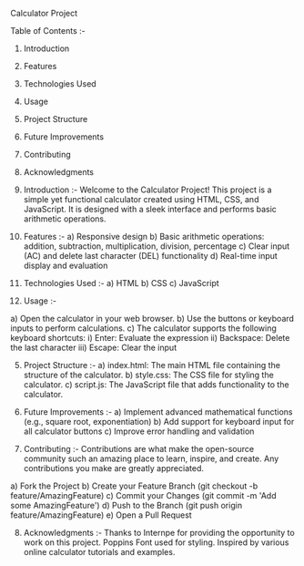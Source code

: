 Calculator Project

Table of Contents :-
1. Introduction
2. Features
3. Technologies Used
4. Usage
5. Project Structure
6. Future Improvements
7. Contributing
8. Acknowledgments

1. Introduction :-
Welcome to the Calculator Project! This project is a simple yet functional calculator created using HTML, CSS, and JavaScript. It is designed with a sleek interface and performs basic arithmetic operations.

2. Features :-
a) Responsive design
b) Basic arithmetic operations: addition, subtraction, multiplication, division, percentage
c) Clear input (AC) and delete last character (DEL) functionality
d) Real-time input display and evaluation

3. Technologies Used :-
a) HTML
b) CSS
c) JavaScript

4. Usage :-

a) Open the calculator in your web browser.
b) Use the buttons or keyboard inputs to perform calculations.
c) The calculator supports the following keyboard shortcuts:
      i) Enter: Evaluate the expression
      ii) Backspace: Delete the last character
      iii) Escape: Clear the input

5. Project Structure :-
a) index.html: The main HTML file containing the structure of the calculator.
b) style.css: The CSS file for styling the calculator.
c) script.js: The JavaScript file that adds functionality to the calculator.

6. Future Improvements :-
a) Implement advanced mathematical functions (e.g., square root, exponentiation)
b) Add support for keyboard input for all calculator buttons
c) Improve error handling and validation

7. Contributing :-
Contributions are what make the open-source community such an amazing place to learn, inspire, and create. Any contributions you make are greatly appreciated.

a) Fork the Project
b) Create your Feature Branch (git checkout -b feature/AmazingFeature)
c) Commit your Changes (git commit -m 'Add some AmazingFeature')
d) Push to the Branch (git push origin feature/AmazingFeature)
e) Open a Pull Request

8. Acknowledgments :-
Thanks to Internpe for providing the opportunity to work on this project.
Poppins Font used for styling.
Inspired by various online calculator tutorials and examples.
